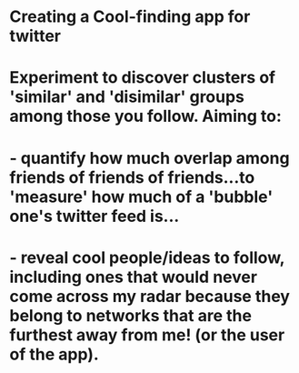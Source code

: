 # Creating a Cool-finding app for twitter
# Experiment to discover clusters of 'similar' and 'disimilar' groups among those you follow. Aiming to:
# - quantify how much overlap among friends of friends of friends...to 'measure' how much of a 'bubble' one's twitter feed is...
# - reveal cool people/ideas to follow, including ones that would never come across my radar because they belong to networks that are the furthest away from me! (or the user of the app).
